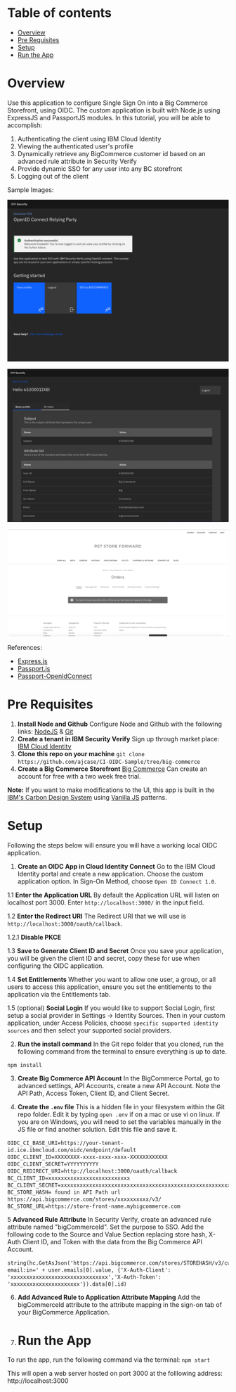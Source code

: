 <!-- TOC -->
# Table of contents
- [Overview](#overview)
- [Pre Requisites](#pre-requisites)
- [Setup](#setup)
- [Run the App](#run-the-app)

<!-- /TOC -->

# Overview
Use this application to configure Single Sign On into a Big Commerce Storefront, using OIDC. The custom application is built with Node.js using ExpressJS and PassportJS modules. In this tutorial, you will be able to accomplish:
1.	Authenticating the client using IBM Cloud Identity
2.	Viewing the authenticated user's profile
3.	Dynamically retrieve any BigCommerce customer id based on an advanced rule attribute in Security Verify 
4.   Provide dynamic SSO for any user into any BC storefront 
5.	Logging out of the client

Sample Images:

![Authenticate](Photo1.png)

![Profile Viewer](Photo2.png)

![Dynamic SSO](Photo3.png)

References: 
- [Express.js](https://expressjs.com/) 
- [Passport.js](http://www.passportjs.org/)
- [Passport-OpenIdConnect](https://github.com/jaredhanson/passport-openidconnect)

# Pre Requisites

1. **Install Node and Github**
Configure Node and Github with the following links: [NodeJS](https://nodejs.org/en/download/) & [Git](https://desktop.github.com/)
2. **Create a tenant in IBM Security Verify**
Sign up through market place: [IBM Cloud Identity](https://www.ibm.com/us-en/marketplace/cloud-identity)
3. **Clone this repo on your machine**
`git clone https://github.com/ajcase/CI-OIDC-Sample/tree/big-commerce`
4. **Create a Big Commerce Storefront** [Big Commerce](https://www.bigcommerce.com/) Can create an account for free with a two week free trial. 

**Note:** If you want to make modifications to the UI, this app is built in the [IBM's Carbon Design System](https://carbondesignsystem.com) using [Vanilla JS](https://the-carbon-components.netlify.com/) patterns.

# Setup

Following the steps below will ensure you will have a working local OIDC application. 

1. **Create an OIDC App in Cloud Identity Connect**
Go to the IBM Cloud Identity portal and create a new application. Choose the custom application option. In Sign-On Method, choose `Open ID Connect 1.0`.

1.1 **Enter the Application URL**
By default the Application URL will listen on localhost port 3000. Enter `http://localhost:3000/` in the input field. 

1.2 **Enter the Redirect URI**
The Redirect URI that we will use is `http://localhost:3000/oauth/callback`. 

1.2.1 **Disable PKCE**

1.3 **Save to Generate Client ID and Secret**
Once you save your application, you will be given the client ID and secret, copy these for use when configuring the OIDC application. 

1.4 **Set Entitlements**
Whether you want to allow one user, a group, or all users to access this application, ensure you set the entitlements to the application via the Entitlements tab.

1.5 (optional) **Social Login**
If you would like to support Social Login, first setup a social provider in Settings -> Identity Sources. Then in your custom application, under Access Policies, choose `specific supported identity sources` and then select your supported social providers.


2. **Run the install command**
In the Git repo folder that you cloned, run the following command from the terminal to ensure everything is up to date. 

```
npm install
```

3. **Create Big Commerce API Account**
In the BigCommerce Portal, go to advanced settings, API Accounts, create a new API Account. Note the API Path, Access Token, Client ID, and Client Secret. 

4. **Create the `.env` file**
This is a hidden file in your filesystem within the Git repo folder. Edit it by typing `open .env` if on a mac or use vi on linux. If you are on Windows, you will need to set the variables manually in the JS file or find another solution. 
Edit this file and save it. 
```
OIDC_CI_BASE_URI=https://your-tenant-id.ice.ibmcloud.com/oidc/endpoint/default
OIDC_CLIENT_ID=XXXXXXXX-xxxx-xxxx-xxxx-XXXXXXXXXXXX
OIDC_CLIENT_SECRET=YYYYYYYYYY
OIDC_REDIRECT_URI=http://localhost:3000/oauth/callback
BC_CLIENT_ID=xxxxxxxxxxxxxxxxxxxxxxxxxx
BC_CLIENT_SECRET=xxxxxxxxxxxxxxxxxxxxxxxxxxxxxxxxxxxxxxxxxxxxxxxxxxxxxxxxxxxxxxxx
BC_STORE_HASH= found in API Path url  https://api.bigcommerce.com/stores/xxxxxxxxxx/v3/
BC_STORE_URL=https://store-front-name.mybigcommerce.com
```

5 **Advanced Rule Attribute**
In Security Verify, create an advanced rule attribute named "bigCommerceId". Set the purpose to SSO. Add the following code to the Source and Value Section replacing store hash, X-Auth Client ID, and Token with the data from the Big Commerce API Account. 

```
string(hc.GetAsJson('https://api.bigcommerce.com/stores/STOREHASH/v3/customers?email:in=' + user.emails[0].value, {'X-Auth-Client': 'xxxxxxxxxxxxxxxxxxxxxxxxxxxxxxx','X-Auth-Token': 'xxxxxxxxxxxxxxxxxxxxxx'}).data[0].id)
```

6. **Add Advanced Rule to Application Attribute Mapping**
Add the bigCommerceId attribute to the attribute mapping in the sign-on tab of your BigCommerce Application.

7. # Run the App
To run the app, run the following command via the terminal:
`npm start`

This will open a web server hosted on port 3000 at the folllowing address: http://localhost:3000
